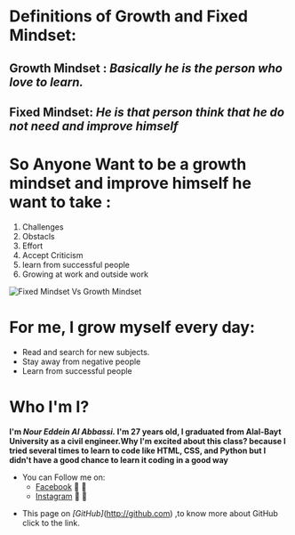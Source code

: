 # Definitions of Growth and Fixed Mindset:

## **Growth Mindset** : *Basically he is the person who love to learn.*
## **Fixed Mindset**: *He is that person think that he do not need and improve himself*


# So Anyone Want to be a growth mindset and improve himself he want to take :
  1. Challenges 
  2. Obstacls
  3. Effort
  4. Accept Criticism
  5. learn from successful people 
  6. Growing at work and outside work 
        
![Fixed Mindset Vs Growth Mindset](https://3kllhk1ibq34qk6sp3bhtox1-wpengine.netdna-ssl.com/wp-content/uploads/NewGrowthMindset2.png)

# For me, I grow myself every day:
  - Read and search for new subjects.
  - Stay away from negative people 
  - Learn from successful people 

# Who I'm I?
**I'm *Nour Eddein Al Abbassi.* I'm 27 years old, I graduated from Alal-Bayt University as a civil engineer.Why I'm excited about this class? because I tried several times to learn to code like HTML, CSS, and Python but I didn't have a good chance to learn it coding in a good way**

- You can Follow me on:
  - [Facebook](https://www.facebook.com/noureddein1/) :yellow_heart: :blue_heart:
  - [Instagram](https://www.instagram.com/noureddein1/) :yellow_heart: :blue_heart:

* This page on *[GitHub]*(http://github.com) ,to know more about GitHub click to the link.
